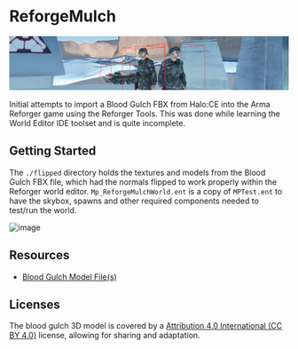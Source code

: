 # ReforgeMulch

![ArmaReforgerBloodGulch](img/readmeBanner.png)

Initial attempts to import a Blood Gulch FBX from Halo:CE into the Arma Reforger game using the Reforger Tools. This was done while learning the World Editor IDE toolset and is quite incomplete.

## Getting Started

The `./flipped` directory holds the textures and models from the Blood Gulch FBX file, which had the normals flipped to work properly within the Reforger world editor. `Mp_ReforgeMulchWorld.ent` is a copy of `MPTest.ent` to have the skybox, spawns and other required components needed to test/run the world.

![image](https://user-images.githubusercontent.com/12677478/170155168-fa7dd26d-8426-4510-b32a-ab561db30833.png)

## Resources
- [Blood Gulch Model File(s)](https://sketchfab.com/3d-models/blood-gulch-halo-1-03865b4ada6d445c8daec114e49790e7)

## Licenses
The blood gulch 3D model is covered by a [Attribution 4.0 International (CC BY 4.0)](https://creativecommons.org/licenses/by/4.0/) license, allowing for sharing and adaptation.
